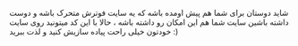 شاید دوستان برای شما هم پیش اومده باشه که یه سایت فوترش متحرک باشه و دوست داشته باشین سایت شما هم این امکان رو داشته باشه ، حالا با این کد میتونید روی سایت خودتون خیلی راحت پیاده سازیش کنید و لذت ببرید :)
